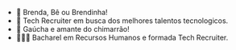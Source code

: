 - 👋 Brenda, Bê ou Brendinha! 
- 🎯 Tech Recruiter em busca dos melhores talentos tecnologicos.
- 🧉 Gaúcha e amante do chimarrão!
- 👩🏽‍🎓 Bacharel em Recursos Humanos e formada Tech Recruiter.
